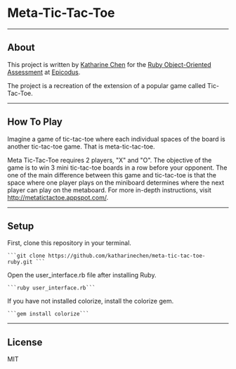 # Meta-Tic-Tac-Toe

---

## About

This project is written by [Katharine Chen](http://www.katharinechen.com) for the [Ruby Object-Oriented Assessment](http://www.learnhowtoprogram.com/lessons/ruby-oo-assessment) at [Epicodus](http://www.epicodus.com/).

The project is a recreation of the extension of a popular game called Tic-Tac-Toe. 

--- 

## How To Play

Imagine a game of tic-tac-toe where each individual spaces of the board is another tic-tac-toe game. That is meta-tic-tac-toe. 

Meta Tic-Tac-Toe requires 2 players, "X" and "O". The objective of the game is to win 3 mini tic-tac-toe boards in a row before your opponent. The one of the main difference between this game and tic-tac-toe is that the space where one player plays on the miniboard determines where the next player can play on the metaboard. For more in-depth instructions, visit http://metatictactoe.appspot.com/. 

---

## Setup 

First, clone this repository in your terminal. 

	```git clone https://github.com/katharinechen/meta-tic-tac-toe-ruby.git ``` 

Open the user_interface.rb file after installing Ruby. 

	```ruby user_interface.rb```

If you have not installed colorize, install the colorize gem. 

	```gem install colorize```

--- 

## License
MIT 
